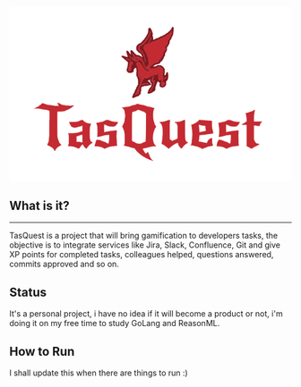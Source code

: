 ![Screenshot](assets/tasquest.png)

## What is it?

***

TasQuest is a project that will bring gamification to developers tasks, the objective
is to integrate services like Jira, Slack, Confluence, Git and give XP points for completed tasks,
colleagues helped, questions answered, commits approved and so on. 


## Status

It's a personal project, i have no idea if it will become a product or not, i'm doing 
it on my free time to study GoLang and ReasonML.

## How to Run

I shall update this when there are things to run :)
